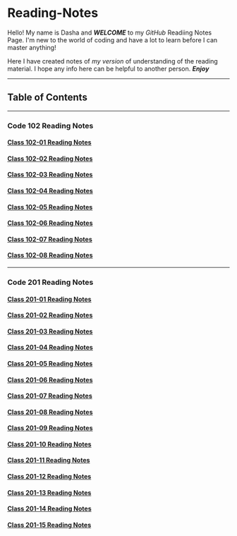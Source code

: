 # Reading-Notes

Hello! My name is Dasha and ***WELCOME*** to my *GitHub* Readiing Notes Page.  I'm new to the world of coding and have a lot to learn before I can master anything!

Here I have created notes of *my version* of understanding of the reading material.  I hope any info here can be helpful to another person. ***Enjoy***

***

## Table of Contents

***

### Code 102 Reading Notes

#### [Class 102-01 Reading Notes](/class102/class102-01.md)

#### [Class 102-02 Reading Notes](/class102/class102-02.md)

#### [Class 102-03 Reading Notes](/class102/class102-03.md)

#### [Class 102-04 Reading Notes](/class102/class102-04.md)

#### [Class 102-05 Reading Notes](/class102/class102-05.md)

#### [Class 102-06 Reading Notes](/class102/class102-06.md)

#### [Class 102-07 Reading Notes](/class102/class102-07.md)

#### [Class 102-08 Reading Notes](/class102/class102-08.md)

***

### Code 201 Reading Notes

#### [Class 201-01 Reading Notes](/class201/class201-01.md)

#### [Class 201-02 Reading Notes](/class201/class201-02.md)

#### [Class 201-03 Reading Notes](/class201/class201-03.md)

#### [Class 201-04 Reading Notes](/class201/class201-04.md)

#### [Class 201-05 Reading Notes](/class201/class201-05.md)

#### [Class 201-06 Reading Notes](/class201/class201-06.md)

#### [Class 201-07 Reading Notes](/class201/class201-07.md)

#### [Class 201-08 Reading Notes](/class201/class201-08.md)

#### [Class 201-09 Reading Notes](/class201/class201-09.md)

#### [Class 201-10 Reading Notes](/class201/class201-10.md)

#### [Class 201-11 Reading Notes](/class201/class201-11.md)

#### [Class 201-12 Reading Notes](/class201/class201-12.md)

#### [Class 201-13 Reading Notes](/class201/class201-13.md)

#### [Class 201-14 Reading Notes](/class201/class201-14.md)

#### [Class 201-15 Reading Notes](/class201/class201-15.md)
